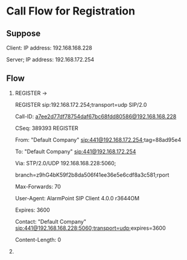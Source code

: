 # Call Flow for Registration

## Suppose

Client: 
	IP address: 192.168.168.228

Server;
	IP address: 192.168.172.254

## Flow

1. REGISTER -> 

	REGISTER sip:192.168.172.254;transport=udp SIP/2.0

	Call-ID: a7ee2d77df78754daf67bc68fdd80586@192.168.168.228

	CSeq: 389393 REGISTER

	From: "Default Company" <sip:441@192.168.172.254>;tag=88ad95e4

	To: "Default Company" <sip:441@192.168.172.254>

	Via: STP/2.0/UDP 192.168.168.228:5060;

	  branch=z9hG4bK59f2b8da506f41ee36e5e6cdf8a3c581;rport

	Max-Forwards: 70

	User-Agent: AlarmPoint SIP Client 4.0.0 r3644OM

	Expires: 3600

	Contact: "Default Company" <sip:441@192.168.168.228:5060;transport=udp>;expires=3600

	Content-Length: 0

2. 
